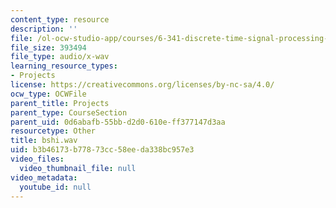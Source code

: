 ```yaml
---
content_type: resource
description: ''
file: /ol-ocw-studio-app/courses/6-341-discrete-time-signal-processing-fall-2005/b3b46173b77873cc58eeda338bc957e3_bshi.wav
file_size: 393494
file_type: audio/x-wav
learning_resource_types:
- Projects
license: https://creativecommons.org/licenses/by-nc-sa/4.0/
ocw_type: OCWFile
parent_title: Projects
parent_type: CourseSection
parent_uid: 0d6abafb-55bb-d2d0-610e-ff377147d3aa
resourcetype: Other
title: bshi.wav
uid: b3b46173-b778-73cc-58ee-da338bc957e3
video_files:
  video_thumbnail_file: null
video_metadata:
  youtube_id: null
---
```

